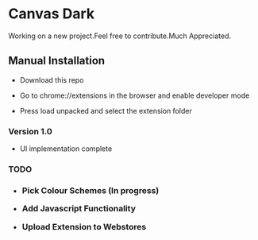 <h1>Canvas Dark</h1>

Working on a new project.Feel free to contribute.Much Appreciated.

<h2>Manual Installation</h2>

- Download this repo

- Go to chrome://extensions in the browser and enable developer mode

- Press load unpacked and select the extension folder

<h3>Version  1.0</h3>

- UI implementation complete


<h3>TODO<h3>

- Pick Colour Schemes (In progress)

- Add Javascript Functionality

- Upload Extension to Webstores
